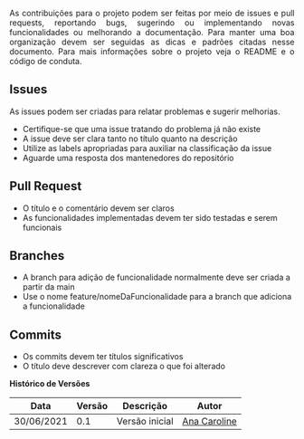 <p style="text-align: justify" > As contribuições para o projeto podem ser feitas por meio de issues e pull requests, reportando bugs, sugerindo ou implementando novas funcionalidades ou melhorando a documentação. Para manter uma boa organização devem ser seguidas as dicas e padrões citadas nesse documento. Para mais informações sobre o projeto veja o README e o código de conduta. </p>

## Issues

<p style="text-align: justify" > As issues podem ser criadas para relatar problemas e sugerir melhorias. </p>

<ul>
    <li>Certifique-se que uma issue tratando do problema já não existe</li>
    <li>A issue deve ser clara tanto no título quanto na descrição</li>
    <li>Utilize as labels apropriadas para auxiliar na classificação da issue</li>
    <li>Aguarde uma resposta dos mantenedores do repositório</li>
</ul>

## Pull Request

<ul>
    <li>O título e o comentário devem ser claros</li>
    <li>As funcionalidades implementadas devem ter sido testadas e serem funcionais</li>
</ul>

## Branches

<ul>
    <li>A branch para adição de funcionalidade normalmente deve ser criada a partir da main</li>
    <li>Use o nome feature/nomeDaFuncionalidade para a branch que adiciona a funcionalidade</li>
</ul>

## Commits

<ul>
    <li>Os commits devem ter títulos significativos</li>
    <li>O título deve descrever com clareza o que foi alterado</li>
</ul>

**Histórico de Versões**

| Data       | Versão | Descrição      | Autor                                       |
| ---------- | ------ | -------------- | ------------------------------------------- |
| 30/06/2021 | 0.1    | Versão inicial | [Ana Caroline](https://github.com/anaaroch) |
